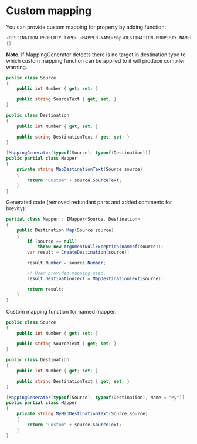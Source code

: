 # Custom mapping

You can provide custom mapping for property by adding function:

```csharp
<DESTINATION-PROPERTY-TYPE> <MAPPER-NAME>Map<DESTINATION-PROPERTY-NAME>(Source source)
{}
```

**Note**. If MappingGenerator detects there is no target in destination type to which custom mapping function can be applied to it will produce compiler warning.

```csharp
public class Source
{
    public int Number { get; set; }

    public string SourceText { get; set; }
}

public class Destination
{
    public int Number { get; set; }

    public string DestinationText { get; set; }
}

[MappingGenerator(typeof(Source), typeof(Destination))]
public partial class Mapper
{ 
    private string MapDestinationText(Source source)
    {
        return "Custom" + source.SourceText;
    }
}
```

Generated code (removed redundant parts and added comments for brevity):

```csharp
partial class Mapper : IMapper<Source, Destination>
{
    public Destination Map(Source source)
    {
        if (source == null)
            throw new ArgumentNullException(nameof(source));
        var result = CreateDestination(source);

        result.Number = source.Number;

        // User provided mapping used.
        result.DestinationText = MapDestinationText(source);

        return result;
    }
}
```

Custom mapping function for named mapper:

```csharp
public class Source
{
    public int Number { get; set; }

    public string SourceText { get; set; }
}

public class Destination
{
    public int Number { get; set; }

    public string DestinationText { get; set; }
}

[MappingGenerator(typeof(Source), typeof(Destination), Name = "My")]
public partial class Mapper
{ 
    private string MyMapDestinationText(Source source)
    {
        return "Custom" + source.SourceText;
    }
}
```
